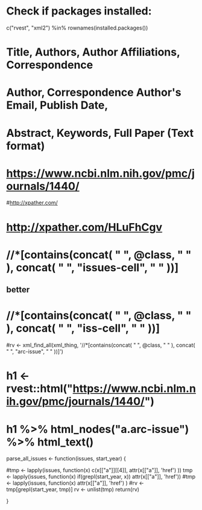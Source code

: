 
# Check if packages installed:

 c("rvest", "xml2") %in% rownames(installed.packages())
 




# Title,  Authors,  Author  Affiliations, Correspondence
# Author, Correspondence Author's Email, Publish Date,
# Abstract, Keywords, Full Paper (Text format)

# https://www.ncbi.nlm.nih.gov/pmc/journals/1440/
  #http://xpather.com/

#  http://xpather.com/HLuFhCgv
#  //*[contains(concat( " ", @class, " " ), concat( " ", "issues-cell", " " ))]

## better
# //*[contains(concat( " ", @class, " " ), concat( " ", "iss-cell", " " ))]






  #rv <- xml_find_all(xml_thing, '//*[contains(concat( " ", @class, " " ), concat( " ", "arc-issue", " " ))]')

# h1 <- rvest::html("https://www.ncbi.nlm.nih.gov/pmc/journals/1440/")
  #  h1 %>% html_nodes("a.arc-issue") %>% html_text()





  parse_all_issues <- function(issues, start_year) {

  #tmp <- lapply(issues, function(x) c(x[["a"]][[4]], attr(x[["a"]], 'href') ))
  tmp <- lapply(issues, function(x) if(grepl(start_year, x)) attr(x[["a"]], 'href'))
  #tmp <- lapply(issues, function(x) attr(x[["a"]], 'href') )
  #rv <- tmp[grepl(start_year, tmp)]
  rv <- unlist(tmp)
  return(rv)

}